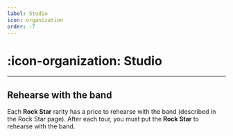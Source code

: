 ```yaml
---
label: Studio
icon: organization
order: -7
---
```


# :icon-organization: Studio

---

## Rehearse with the band

Each **Rock Star** rarity has a price to rehearse with the band (described in the Rock Star page). After each tour, you must put the **Rock Star** to rehearse with the band.
